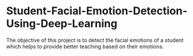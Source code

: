 # Student-Facial-Emotion-Detection-Using-Deep-Learning
The objective of this project is to detect the facial emotions of a student which helps to provide better teaching based on their emotions.
